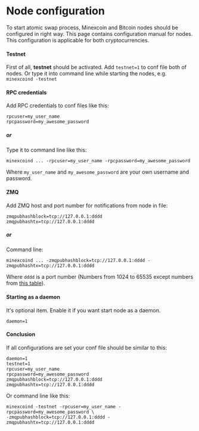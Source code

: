 # Node configuration

To start atomic swap process, Minexcoin and Bitcoin nodes should be configured in right way. This page contains configuration manual for nodes. This configuration is applicable for both cryptocurrencies.

#### Testnet

First of all, **testnet** should be activated. Add `testnet=1` to conf file both of nodes. Or type it into command line while starting the nodes, e.g. `minexcoind -testnet`

#### RPC credentials

Add RPC credentials to conf files like this:

```
rpcuser=my_user_name
rpcpassword=my_awesome_password
```

##### or

Type it to command line like this:

`minexcoind ... -rpcuser=my_user_name -rpcpassword=my_awesome_password`

Where `my_user_name` and `my_awesome_password` are your own username and password.

#### ZMQ

Add ZMQ host and port number for notifications from node in file:

```
zmqpubhashblock=tcp://127.0.0.1:dddd
zmqpubhashtx=tcp://127.0.0.1:dddd
```

##### or

Command line:

`minexcoind ... -zmqpubhashblock=tcp://127.0.0.1:dddd -zmqpubhashtx=tcp://127.0.0.1:dddd`

Where `dddd` is a port number (Numbers from 1024 to 65535 except numbers from [this table](https://en.wikipedia.org/wiki/List_of_TCP_and_UDP_port_numbers)).

#### Starting as a daemon

It's optional item. Enable it if you want start node as a daemon.

```
daemon=1
```

#### Conclusion

If all configurations are set your conf file should be similar to this:

```
daemon=1
testnet=1
rpcuser=my_user_name
rpcpassword=my_awesome_password
zmqpubhashblock=tcp://127.0.0.1:dddd
zmqpubhashtx=tcp://127.0.0.1:dddd
```

Or command line like this:

```
minexcoind -testnet -rpcuser=my_user_name -rpcpassword=my_awesome_password \
-zmqpubhashblock=tcp://127.0.0.1:dddd -zmqpubhashtx=tcp://127.0.0.1:dddd
```